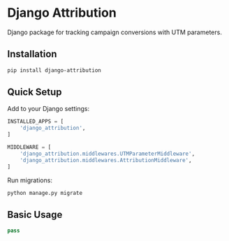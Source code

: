 # Django Attribution

Django package for tracking campaign conversions with UTM parameters.

## Installation

```bash
pip install django-attribution
```

## Quick Setup

Add to your Django settings:

```python
INSTALLED_APPS = [
    'django_attribution',
]

MIDDLEWARE = [
    'django_attribution.middlewares.UTMParameterMiddleware',
    'django_attribution.middlewares.AttributionMiddleware',
]
```

Run migrations:

```bash
python manage.py migrate
```

## Basic Usage

```python
pass
```
